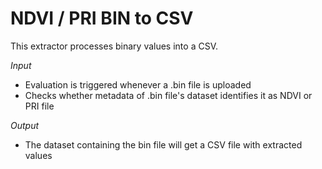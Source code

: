 # NDVI / PRI BIN to CSV

This extractor processes binary values into a CSV. 

_Input_

  - Evaluation is triggered whenever a .bin file is uploaded
  - Checks whether metadata of .bin file's dataset identifies it as NDVI or PRI file
    
_Output_

  - The dataset containing the bin file will get a CSV file with extracted values
  